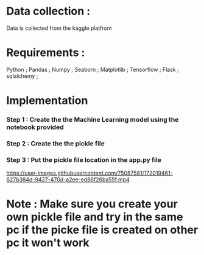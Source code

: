 # Data collection :

Data is collected from the kaggle platfrom


# Requirements :

Python ;
Pandas ;
Numpy ;
Seaborn ;
Matplotlib ;
Tensorflow  ;
Flask ;
sqlalchemy ;

# Implementation

### Step 1 : Create the the Machine Learning model using the notebook provided
### Step 2 : Create the the pickle file
### Step 3 : Put the pickle file location in the app.py file 


https://user-images.githubusercontent.com/75087581/172019461-627b384d-9427-470d-a2ee-ed86f26ba55f.mp4

# Note : Make sure you create your own pickle file and try in the same pc if the picke file is created on other pc it won't work
